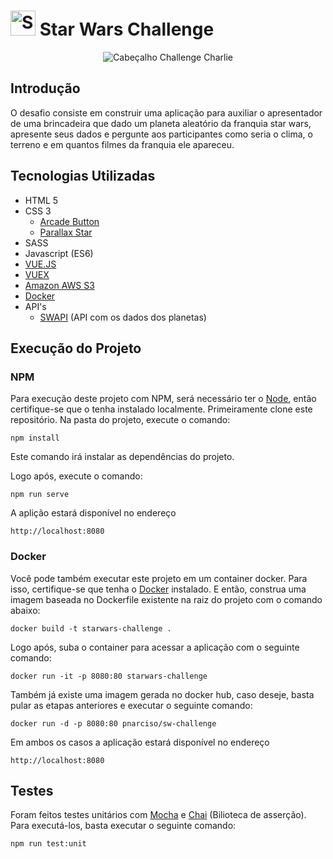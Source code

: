 # <img src="https://s3.amazonaws.com/star-wars-challenge/Yoda.png" alt="SW" width="40" /> Star Wars Challenge
<p align="center">
  <img src="https://s3.amazonaws.com/star-wars-challenge/bit.png" alt="Cabeçalho Challenge Charlie"/>
</p>


## Introdução
O desafio consiste em construir uma aplicação para auxiliar o apresentador de uma brincadeira
que dado um planeta aleatório da franquia star wars, apresente seus dados e pergunte aos participantes
como seria o clima, o terreno e em quantos filmes da franquia ele apareceu. 


## Tecnologias Utilizadas

- HTML 5
- CSS 3
  - [Arcade Button](https://codepen.io/mkvug/pen/meJyr/)
  - [Parallax Star](https://codepen.io/saransh/pen/BKJun)
- SASS
- Javascript (ES6)
- [VUE.JS](https://vuejs.org/)
- [VUEX](https://vuex.vuejs.org/)
- [Amazon AWS S3](https://aws.amazon.com/pt/s3/)
- [Docker](https://www.docker.com/)
- API's
    - [SWAPI](https://swapi.co/) (API com os dados dos planetas)

## Execução do Projeto

### NPM
Para execução deste projeto com NPM, será necessário ter o [Node](https://nodejs.org),
então certifique-se que o tenha instalado localmente. Primeiramente clone este repositório.
Na pasta do projeto, execute o comando:
```
npm install
```
Este comando irá instalar as dependências do projeto.
 
Logo após, execute o comando:
```
npm run serve
```
A aplição estará disponível no endereço 
```
http://localhost:8080
```

### Docker
Você pode também executar este projeto em um container docker. Para isso, certifique-se que tenha o [Docker](https://www.docker.com/) instalado. E então,
construa uma imagem baseada no Dockerfile existente na raiz do projeto com o comando abaixo:
```
docker build -t starwars-challenge .
```
Logo após, suba o container para acessar a aplicação com o seguinte comando:
```
docker run -it -p 8080:80 starwars-challenge
```

Também já existe uma imagem gerada no docker hub, caso deseje, basta pular as etapas anteriores e executar o seguinte comando:
```
docker run -d -p 8080:80 pnarciso/sw-challenge
```
Em ambos os casos a aplicação estará disponível no endereço 
```
http://localhost:8080
```

## Testes
Foram feitos testes unitários com [Mocha](https://mochajs.org/) e [Chai](http://www.chaijs.com/) (Bilioteca de asserção).
Para executá-los, basta executar o seguinte comando:
```
npm run test:unit
```
